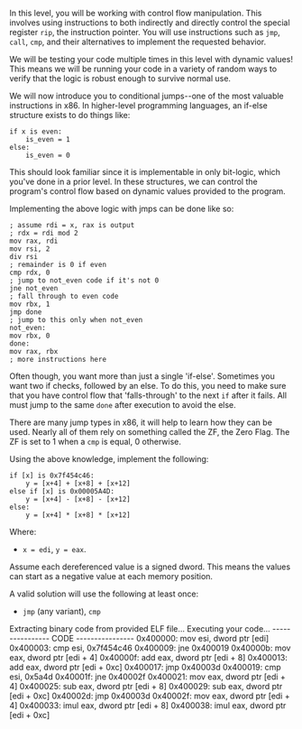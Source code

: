 
In this level, you will be working with control flow manipulation. This involves using instructions to both indirectly and directly control the special register `rip`, the instruction pointer. You will use instructions such as `jmp`, `call`, `cmp`, and their alternatives to implement the requested behavior.

We will be testing your code multiple times in this level with dynamic values! This means we will be running your code in a variety of random ways to verify that the logic is robust enough to survive normal use.

We will now introduce you to conditional jumps--one of the most valuable instructions in x86. In higher-level programming languages, an if-else structure exists to do things like:

```plaintext
if x is even:
    is_even = 1
else:
    is_even = 0
```

This should look familiar since it is implementable in only bit-logic, which you've done in a prior level. In these structures, we can control the program's control flow based on dynamic values provided to the program.

Implementing the above logic with jmps can be done like so:

```assembly
; assume rdi = x, rax is output
; rdx = rdi mod 2
mov rax, rdi
mov rsi, 2
div rsi
; remainder is 0 if even
cmp rdx, 0
; jump to not_even code if it's not 0
jne not_even
; fall through to even code
mov rbx, 1
jmp done
; jump to this only when not_even
not_even:
mov rbx, 0
done:
mov rax, rbx
; more instructions here
```

Often though, you want more than just a single 'if-else'. Sometimes you want two if checks, followed by an else. To do this, you need to make sure that you have control flow that 'falls-through' to the next `if` after it fails. All must jump to the same `done` after execution to avoid the else.

There are many jump types in x86, it will help to learn how they can be used. Nearly all of them rely on something called the ZF, the Zero Flag. The ZF is set to 1 when a `cmp` is equal, 0 otherwise.

Using the above knowledge, implement the following:

```plaintext
if [x] is 0x7f454c46:
    y = [x+4] + [x+8] + [x+12]
else if [x] is 0x00005A4D:
    y = [x+4] - [x+8] - [x+12]
else:
    y = [x+4] * [x+8] * [x+12]
```

Where:

- `x = edi`, `y = eax`.

Assume each dereferenced value is a signed dword. This means the values can start as a negative value at each memory position.

A valid solution will use the following at least once:

- `jmp` (any variant), `cmp`


Extracting binary code from provided ELF file...
Executing your code...
---------------- CODE ----------------
0x400000:       mov     esi, dword ptr [edi]
0x400003:       cmp     esi, 0x7f454c46
0x400009:       jne     0x400019
0x40000b:       mov     eax, dword ptr [edi + 4]
0x40000f:       add     eax, dword ptr [edi + 8]
0x400013:       add     eax, dword ptr [edi + 0xc]
0x400017:       jmp     0x40003d
0x400019:       cmp     esi, 0x5a4d
0x40001f:       jne     0x40002f
0x400021:       mov     eax, dword ptr [edi + 4]
0x400025:       sub     eax, dword ptr [edi + 8]
0x400029:       sub     eax, dword ptr [edi + 0xc]
0x40002d:       jmp     0x40003d
0x40002f:       mov     eax, dword ptr [edi + 4]
0x400033:       imul    eax, dword ptr [edi + 8]
0x400038:       imul    eax, dword ptr [edi + 0xc]
